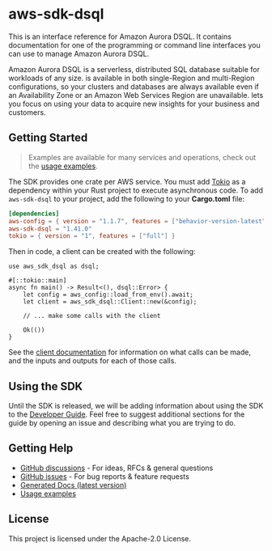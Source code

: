 # aws-sdk-dsql

This is an interface reference for Amazon Aurora DSQL. It contains documentation for one of the programming or command line interfaces you can use to manage Amazon Aurora DSQL.

Amazon Aurora DSQL is a serverless, distributed SQL database suitable for workloads of any size. is available in both single-Region and multi-Region configurations, so your clusters and databases are always available even if an Availability Zone or an Amazon Web Services Region are unavailable. lets you focus on using your data to acquire new insights for your business and customers.

## Getting Started

> Examples are available for many services and operations, check out the
> [usage examples](https://github.com/awsdocs/aws-doc-sdk-examples/tree/main/rustv1).

The SDK provides one crate per AWS service. You must add [Tokio](https://crates.io/crates/tokio)
as a dependency within your Rust project to execute asynchronous code. To add `aws-sdk-dsql` to
your project, add the following to your **Cargo.toml** file:

```toml
[dependencies]
aws-config = { version = "1.1.7", features = ["behavior-version-latest"] }
aws-sdk-dsql = "1.41.0"
tokio = { version = "1", features = ["full"] }
```

Then in code, a client can be created with the following:

```rust,no_run
use aws_sdk_dsql as dsql;

#[::tokio::main]
async fn main() -> Result<(), dsql::Error> {
    let config = aws_config::load_from_env().await;
    let client = aws_sdk_dsql::Client::new(&config);

    // ... make some calls with the client

    Ok(())
}
```

See the [client documentation](https://docs.rs/aws-sdk-dsql/latest/aws_sdk_dsql/client/struct.Client.html)
for information on what calls can be made, and the inputs and outputs for each of those calls.

## Using the SDK

Until the SDK is released, we will be adding information about using the SDK to the
[Developer Guide](https://docs.aws.amazon.com/sdk-for-rust/latest/dg/welcome.html). Feel free to suggest
additional sections for the guide by opening an issue and describing what you are trying to do.

## Getting Help

* [GitHub discussions](https://github.com/awslabs/aws-sdk-rust/discussions) - For ideas, RFCs & general questions
* [GitHub issues](https://github.com/awslabs/aws-sdk-rust/issues/new/choose) - For bug reports & feature requests
* [Generated Docs (latest version)](https://awslabs.github.io/aws-sdk-rust/)
* [Usage examples](https://github.com/awsdocs/aws-doc-sdk-examples/tree/main/rustv1)

## License

This project is licensed under the Apache-2.0 License.

